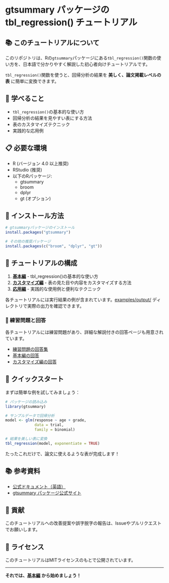 # gtsummary パッケージの tbl_regression() チュートリアル

## 📚 このチュートリアルについて

このリポジトリは、Rの`gtsummary`パッケージにある`tbl_regression()`関数の使い方を、日本語で分かりやすく解説した初心者向けチュートリアルです。

`tbl_regression()`関数を使うと、回帰分析の結果を **美しく、論文掲載レベルの表** に簡単に変換できます。

## 🎯 学べること

- `tbl_regression()`の基本的な使い方
- 回帰分析の結果を見やすい表にする方法
- 表のカスタマイズテクニック
- 実践的な応用例

## 📋 必要な環境

- R (バージョン 4.0 以上推奨)
- RStudio (推奨)
- 以下のRパッケージ:
  - gtsummary
  - broom
  - dplyr
  - gt (オプション)

## 💾 インストール方法

```r
# gtsummaryパッケージのインストール
install.packages("gtsummary")

# その他の推奨パッケージ
install.packages(c("broom", "dplyr", "gt"))
```

## 📖 チュートリアルの構成

1. **[基本編](./01_basic_usage.md)** - tbl_regression()の基本的な使い方
2. **[カスタマイズ編](./02_customization.md)** - 表の見た目や内容をカスタマイズする方法
3. **[応用編](./03_advanced_examples.md)** - 実践的な使用例と便利なテクニック

各チュートリアルには実行結果の例が含まれています。[examples/output/](./examples/output/) ディレクトリで実際の出力を確認できます。

### 📝 練習問題と回答

各チュートリアルには練習問題があり、詳細な解説付きの回答ページも用意されています。
- [練習問題の回答集](./answers/)
- [基本編の回答](./answers/01_basic_answers.md)
- [カスタマイズ編の回答](./answers/02_customization_answers.md)

## 🚀 クイックスタート

まずは簡単な例を試してみましょう：

```r
# パッケージの読み込み
library(gtsummary)

# サンプルデータで回帰分析
model <- glm(response ~ age + grade,
             data = trial,
             family = binomial)

# 結果を美しい表に変換
tbl_regression(model, exponentiate = TRUE)
```

たったこれだけで、論文に使えるような表が完成します！

## 📚 参考資料

- [公式ドキュメント（英語）](https://www.danieldsjoberg.com/gtsummary/articles/tbl_regression.html)
- [gtsummary パッケージ公式サイト](https://www.danieldsjoberg.com/gtsummary/)

## 🤝 貢献

このチュートリアルへの改善提案や誤字脱字の報告は、Issueやプルリクエストでお願いします。

## 📝 ライセンス

このチュートリアルはMITライセンスのもとで公開されています。

---

**それでは、[基本編](./01_basic_usage.md) から始めましょう！**
